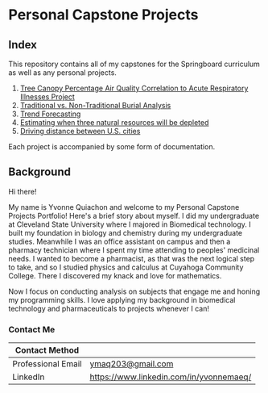 # Personal Capstone Projects
## Index
 This repository contains all of my capstones for the Springboard curriculum as well as any personal projects. 

1. [Tree Canopy Percentage Air Quality Correlation to Acute Respiratory Illnesses Project](https://github.com/yuvemaq/Personal-Capstone-Projects/tree/main/Tree-Canopy-Percentage-Air-Quality-Correlation-to-COPD-Asthma-and-Lung-Cancer-Project-main)
2. [Traditional vs. Non-Traditional Burial Analysis](https://github.com/yuvemaq/Personal-Capstone-Projects/tree/main/Capstone-Traditional-vs-Nontraditional-Burial-Analysis-main)
3. [Trend Forecasting](https://github.com/yuvemaq/Personal-Capstone-Projects/tree/main/Trend%20Forecasting)
4. [Estimating when three natural resources will be depleted](https://github.com/yuvemaq/Personal-Capstone-Projects/tree/main/Estimating%20when%20four%20natural%20resources%20will%20be%20depleted)
5. [Driving distance between U.S. cities](https://github.com/yuvemaq/Personal-Projects/tree/main/Driving%20distance%20between%20US%20cities)

Each project is accompanied by some form of documentation. 

## Background

Hi there! 

My name is Yvonne Quiachon and welcome to my Personal Capstone Projects Portfolio! Here's a brief story about myself. I did my undergraduate at Cleveland State University where I majored in Biomedical technology. I built my foundation in biology and chemistry during my undergraduate studies. Meanwhile I was an office assistant on campus and then a pharmacy technician where I spent my time attending to peoples' medicinal needs. I wanted to become a pharmacist, as that was the next logical step to take, and so I studied physics and calculus at Cuyahoga Community College. There I discovered my knack and love for mathematics.

Now I focus on conducting analysis on subjects that engage me and honing my programming skills. I love applying my background in biomedical technology and pharmaceuticals to projects whenever I can!

### Contact Me

| Contact Method |  |
| --- | --- |
| Professional Email | ymaq203@gmail.com |
| LinkedIn | https://www.linkedin.com/in/yvonnemaeq/ |
